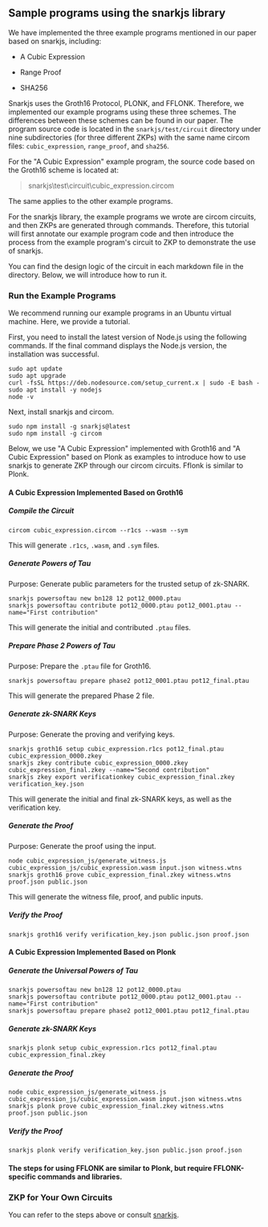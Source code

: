 ## Sample programs using the snarkjs library

We have implemented the three example programs mentioned in our paper based on snarkjs, including:

* A Cubic Expression

* Range Proof

* SHA256

Snarkjs uses the Groth16 Protocol, PLONK, and FFLONK. Therefore, we implemented our example programs using these three schemes. The differences between these schemes can be found in our paper. The program source code is located in the `snarkjs/test/circuit` directory under nine subdirectories (for three different ZKPs) with the same name circom files: `cubic_expression`, `range_proof`, and `sha256`.

For the "A Cubic Expression" example program, the source code based on the Groth16 scheme is located at:

> snarkjs\test\circuit\cubic_expression.circom

The same applies to the other example programs.

For the snarkjs library, the example programs we wrote are circom circuits, and then ZKPs are generated through commands. Therefore, this tutorial will first annotate our example program code and then introduce the process from the example program's circuit to ZKP to demonstrate the use of snarkjs.

You can find the design logic of the circuit in each markdown file in the directory. Below, we will introduce how to run it.

### Run the Example Programs

We recommend running our example programs in an Ubuntu virtual machine. Here, we provide a tutorial.

First, you need to install the latest version of Node.js using the following commands. If the final command displays the Node.js version, the installation was successful.

```
sudo apt update
sudo apt upgrade
curl -fsSL https://deb.nodesource.com/setup_current.x | sudo -E bash -
sudo apt install -y nodejs
node -v
```

Next, install snarkjs and circom.

```
sudo npm install -g snarkjs@latest
sudo npm install -g circom
```

Below, we use "A Cubic Expression" implemented with Groth16 and "A Cubic Expression" based on Plonk as examples to introduce how to use snarkjs to generate ZKP through our circom circuits. Fflonk is similar to Plonk.

#### A Cubic Expression Implemented Based on Groth16

##### Compile the Circuit

```
circom cubic_expression.circom --r1cs --wasm --sym
```

This will generate `.r1cs`, `.wasm`, and `.sym` files.

##### Generate Powers of Tau

Purpose: Generate public parameters for the trusted setup of zk-SNARK.

```
snarkjs powersoftau new bn128 12 pot12_0000.ptau
snarkjs powersoftau contribute pot12_0000.ptau pot12_0001.ptau --name="First contribution"
```

This will generate the initial and contributed `.ptau` files.

##### Prepare Phase 2 Powers of Tau

Purpose: Prepare the `.ptau` file for Groth16.

```
snarkjs powersoftau prepare phase2 pot12_0001.ptau pot12_final.ptau
```

This will generate the prepared Phase 2 file.

##### Generate zk-SNARK Keys

Purpose: Generate the proving and verifying keys.

```
snarkjs groth16 setup cubic_expression.r1cs pot12_final.ptau cubic_expression_0000.zkey
snarkjs zkey contribute cubic_expression_0000.zkey cubic_expression_final.zkey --name="Second contribution"
snarkjs zkey export verificationkey cubic_expression_final.zkey verification_key.json
```

This will generate the initial and final zk-SNARK keys, as well as the verification key.

##### Generate the Proof

Purpose: Generate the proof using the input.

```
node cubic_expression_js/generate_witness.js cubic_expression_js/cubic_expression.wasm input.json witness.wtns
snarkjs groth16 prove cubic_expression_final.zkey witness.wtns proof.json public.json
```

This will generate the witness file, proof, and public inputs.

##### Verify the Proof

```
snarkjs groth16 verify verification_key.json public.json proof.json
```

#### A Cubic Expression Implemented Based on Plonk

##### Generate the Universal Powers of Tau

```
snarkjs powersoftau new bn128 12 pot12_0000.ptau
snarkjs powersoftau contribute pot12_0000.ptau pot12_0001.ptau --name="First contribution"
snarkjs powersoftau prepare phase2 pot12_0001.ptau pot12_final.ptau
```

##### Generate zk-SNARK Keys

```
snarkjs plonk setup cubic_expression.r1cs pot12_final.ptau cubic_expression_final.zkey
```

##### Generate the Proof

```
node cubic_expression_js/generate_witness.js cubic_expression_js/cubic_expression.wasm input.json witness.wtns
snarkjs plonk prove cubic_expression_final.zkey witness.wtns proof.json public.json
```

##### Verify the Proof

```
snarkjs plonk verify verification_key.json public.json proof.json
```

#### The steps for using FFLONK are similar to Plonk, but require FFLONK-specific commands and libraries.

### ZKP for Your Own Circuits

You can refer to the steps above or consult [snarkjs](https://github.com/iden3/snarkjs).



